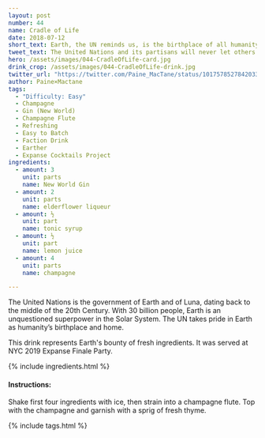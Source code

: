 ```yaml
---
layout: post
number: 44
name: Cradle of Life
date: 2018-07-12
short_text: Earth, the UN reminds us, is the birthplace of all humanity.
tweet_text: The United Nations and its partisans will never let others forget that Earth is where humanity came from - but they do have the freshest ingredients.
hero: /assets/images/044-CradleOfLife-card.jpg
drink_crop: /assets/images/044-CradleOfLife-drink.jpg
twitter_url: "https://twitter.com/Paine_MacTane/status/1017578527842033664"
author: Paine×Mactane
tags: 
  - "Difficulty: Easy"
  - Champagne
  - Gin (New World)
  - Champagne Flute
  - Refreshing
  - Easy to Batch
  - Faction Drink
  - Earther
  - Expanse Cocktails Project
ingredients:
  - amount: 3
    unit: parts
    name: New World Gin
  - amount: 2
    unit: parts
    name: elderflower liqueur
  - amount: ½
    unit: part
    name: tonic syrup
  - amount: ½
    unit: part
    name: lemon juice
  - amount: 4
    unit: parts
    name: champagne

---
```


The United Nations is the government of Earth and of Luna, dating back to the middle of the 20th Century. With 30 billion people, Earth is an unquestioned superpower in the Solar System. The UN takes pride in Earth as humanity’s birthplace and home.

This drink represents Earth's bounty of fresh ingredients. It was served at NYC 2019 Expanse Finale Party. 

{% include ingredients.html %}

#### Instructions:

Shake first four ingredients with ice, then strain into a champagne flute. Top with the champagne and garnish with a sprig of fresh thyme. 

{% include tags.html %}
